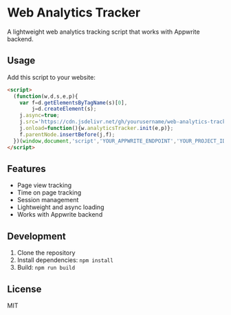 # Web Analytics Tracker

A lightweight web analytics tracking script that works with Appwrite backend.

## Usage

Add this script to your website:

```html
<script>
  (function(w,d,s,e,p){
    var f=d.getElementsByTagName(s)[0],
        j=d.createElement(s);
    j.async=true;
    j.src='https://cdn.jsdelivr.net/gh/yourusername/web-analytics-tracker@latest/dist/analytics-tracker.min.js';
    j.onload=function(){w.analyticsTracker.init(e,p)};
    f.parentNode.insertBefore(j,f);
  })(window,document,'script','YOUR_APPWRITE_ENDPOINT','YOUR_PROJECT_ID');
</script>
```

## Features

- Page view tracking
- Time on page tracking
- Session management
- Lightweight and async loading
- Works with Appwrite backend

## Development

1. Clone the repository
2. Install dependencies: `npm install`
3. Build: `npm run build`

## License

MIT
